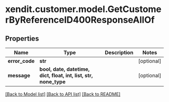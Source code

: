 # xendit.customer.model.GetCustomerByReferenceID400ResponseAllOf


## Properties
Name | Type | Description | Notes
------------ | ------------- | ------------- | -------------
**error_code** | **str** |  | [optional] 
**message** | **bool, date, datetime, dict, float, int, list, str, none_type** |  | [optional] 

[[Back to Model list]](../README.md#documentation-for-models) [[Back to API list]](../README.md#documentation-for-api-endpoints) [[Back to README]](../README.md)


